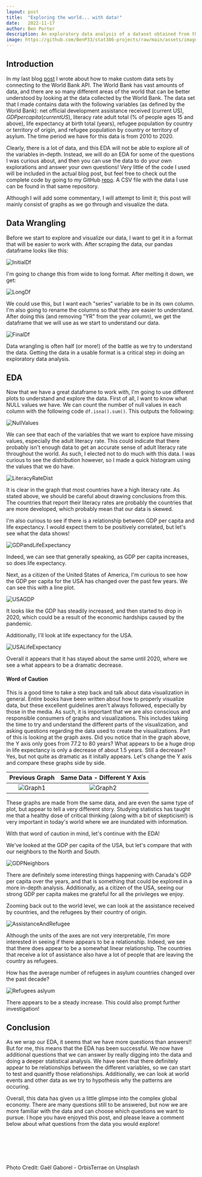 ```yaml
---
layout: post
title:  "Exploring the world... with data!"
date:   2022-11-17
author: Ben Porter
description: An exploratory data analysis of a dataset obtained from the World Bank
image: https://github.com/BenP33/stat386-projects/raw/main/assets/images/Blog3GlobeSmall.jpg
---
```


## Introduction

In my last blog [post](https://benp33.github.io/stat386-projects/2022/10/21/my-project-2.html) I wrote about how to make custom data sets by connecting to the World Bank API. The World Bank has vast amounts of data, and there are so many different areas of the world that can be better understood by looking at the data collected by the World Bank. The data set that I made contains data with the following variables (as defined by the World Bank): net official development assistance received (current US$), GDP per capita (current US$), literacy rate adult total (% of people ages 15 and above), life expectancy at birth total (years), refugee population by country or territory of origin, and refugee population by country or territory of asylum. The time period we have for this data is from 2010 to 2020.

Clearly, there is a lot of data, and this EDA will not be able to explore all of the variables in-depth. Instead, we will do an EDA for some of the questions I was curious about, and then you can use the data to do your own explorations and answer your own questions! Very little of the code I used will be included in the actual blog post, but feel free to check out the complete code by going to my GitHub [repo](https://github.com/BenP33/World-Bank-Data-EDA). A CSV file with the data I use can be found in that same repository. 

Although I will add some commentary, I will attempt to limit it; this post will mainly consist of graphs as we go through and visualize the data. 

## Data Wrangling

Before we start to explore and visualize our data, I want to get it in a format that will be easier to work with. After scraping the data, our pandas dataframe looks like this: 

![InitialDf](https://github.com/BenP33/stat386-projects/raw/main/assets/images/FirstDfScreenshot.png)

I'm going to change this from wide to long format. After melting it down, we get:

![LongDf](https://github.com/BenP33/stat386-projects/raw/main/assets/images/LongDfScreenshot2.png)

We could use this, but I want each "series" variable to be in its own column. I'm also going to rename the columns so that they are easier to understand. After doing this (and removing "YR" from the year column), we get the dataframe that we will use as we start to understand our data. 

![FinalDf](https://github.com/BenP33/stat386-projects/raw/main/assets/images/FinalDf3.png)

Data wrangling is often half (or more!) of the battle as we try to understand the data. Getting the data in a usable format is a critical step in doing an exploratory data analysis. 

## EDA

Now that we have a great dataframe to work with, I'm going to use different plots to understand and explore the data. First of all, I want to know what NULL values we have. We can count the number of null values in each column with the following code `df.isna().sum()`. This outputs the following:

![NullValues](https://github.com/BenP33/stat386-projects/raw/main/assets/images/MissingValues4.png)

We can see that each of the variables that we want to explore have missing values, especially the adult literacy rate. This could indicate that there probably isn't enough data to get an accurate sense of adult literacy rate throughout the world. As such, I elected not to do much with this data. I was curious to see the distribution however, so I made a quick histogram using the values that we do have.

![LiteracyRateDist](https://github.com/BenP33/stat386-projects/raw/main/assets/images/Blog3WorldLitCorrected.png)

It is clear in the graph that most countries have a high literacy rate. As stated above, we should be careful about drawing conclusions from this. The countries that report their literacy rates are probably the countries that are more developed, which probably mean that our data is skewed. 

I'm also curious to see if there is a relationship between GDP per capita and life expectancy. I would expect them to be positively correlated, but let's see what the data shows!

![GDPandLifeExpectancy](https://github.com/BenP33/stat386-projects/raw/main/assets/images/Blog3GDPandLifeExpectancy.png)

Indeed, we can see that generally speaking, as GDP per capita increases, so does life expectancy.

Next, as a citizen of the United States of America, I'm curious to see how the GDP per capita for the USA has changed over the past few years. We can see this with a line plot. 

![USAGDP](https://github.com/BenP33/stat386-projects/raw/main/assets/images/Blog3USA_GDP.png)

It looks like the GDP has steadily increased, and then started to drop in 2020, which could be a result of the economic hardships caused by the pandemic. 

Additionally, I'll look at life expectancy for the USA. 

![USALifeExpectancy](https://github.com/BenP33/stat386-projects/raw/main/assets/images/Blog3LifeExpectancy.png)

Overall it appears that it has stayed about the same until 2020, where we see a what appears to be a dramatic decrease.

#### Word of Caution

This is a good time to take a step back and talk about data visualization in general. Entire books have been written about how to properly visualize data, but these excellent guidelines aren't always followed, especially by those in the media. As such, it is important that we are also conscious and responsible consumers of graphs and visualizations. This includes taking the time to try and understand the different parts of the visualization, and asking questions regarding the data used to create the visualizations. Part of this is looking at the graph axes. Did you notice that in the graph above, the Y axis only goes from 77.2 to 80 years? What appears to be a huge drop in life expectancy is only a decrease of about 1.5 years. Still a decrease? Yes, but not quite as dramatic as it initally appears. Let's change the Y axis and compare these graphs side by side. 

Previous Graph           |  Same Data - Different Y Axis
:-------------------------:|:-------------------------:
![Graph1](https://github.com/BenP33/stat386-projects/raw/main/assets/images/Blog3LifeExpectancy.png)  |  ![Graph2](https://github.com/BenP33/stat386-projects/raw/main/assets/images/Blog3LifeExpectancy2.png)

These graphs are made from the same data, and are even the same type of plot, but appear to tell a very different story. Studying statistics has taught me that a healthy dose of critical thinking (along with a bit of skepticism!) is very important in today's world where we are inundated with information. 

With that word of caution in mind, let's continue with the EDA!

We've looked at the GDP per capita of the USA, but let's compare that with our neighbors to the North and South.

![GDPNeighbors](https://github.com/BenP33/stat386-projects/raw/main/assets/images/Blog3GDP_Neighbors.png)

There are definitely some interesting things happening with Canada's GDP per capita over the years, and that is something that could be explored in a more in-depth analysis. Additionally, as a citizen of the USA, seeing our strong GDP per capita makes me grateful for all the privileges we enjoy. 

Zooming back out to the world level, we can look at the assistance received by countries, and the refugees by their country of origin. 

![AssistanceAndRefugee](https://github.com/BenP33/stat386-projects/raw/main/assets/images/Blog3AssistanceReceived.png)

Although the units of the axes are not very interpretable, I'm more interested in seeing if there appears to be a relationship. Indeed, we see that there does appear to be a somewhat linear relationship. The countries that receive a lot of assistance also have a lot of people that are leaving the country as refugees. 

How has the average number of refugees in asylum countries changed over the past decade?

![Refugees aslyum](https://github.com/BenP33/stat386-projects/raw/main/assets/images/Blog3RefugeesinAsylum.png)

There appears to be a steady increase. This could also prompt further investigation!

## Conclusion

As we wrap our EDA, it seems that we have more questions than answers!! But for me, this means that the EDA has been successful. We now have additional questions that we can answer by really digging into the data and doing a deeper statistical analysis. We have seen that there definitely appear to be relationships between the different variables, so we can start to test and quanitfy those relationships. Additionally, we can look at world events and other data as we try to hypothesis why the patterns are occuring. 

Overall, this data has given us a little glimpse into the complex global economy. There are many questions still to be answered, but now we are more familiar with the data and can choose which questions we want to pursue. I hope you have enjoyed this post, and please leave a comment below about what questions from the data you would explore!


<br>
<br>
<br>
<br>
<br>
Photo Credit: Gaël Gaborel - OrbisTerrae on Unsplash
